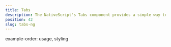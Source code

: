 ```yaml
---
title: Tabs
description: The NativeScript's Tabs component provides a simple way to navigate between different views while providing common UI for both iOS and Android platforms.  The recommended scenario suitable for BottomNavigation is a mid level navigaiton with unlimited tabs and common functions.The component supports swipe gestures and preloading.
position: 42
slug: tabs-ng
---
```


example-order: usage, styling
